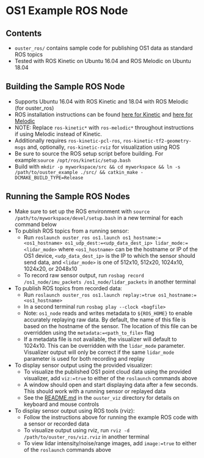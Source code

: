 # OS1 Example ROS Node

## Contents
* `ouster_ros/` contains sample code for publishing OS1 data as standard ROS
  topics
* Tested with ROS Kinetic on Ubuntu 16.04 and ROS Melodic on Ubuntu 18.04

## Building the Sample ROS Node
* Supports Ubuntu 16.04 with ROS Kinetic and 18.04 with ROS Melodic (for ouster_ros)
* ROS installation instructions can be found
  [here for Kinetic](http://wiki.ros.org/kinetic/Installation/Ubuntu) and 
  [here for Melodic](http://wiki.ros.org/melodic/Installation/Ubuntu)
* NOTE: Replace `ros-kinetic*` with `ros-melodic*` throughout instructions if using Melodic instead of Kinetic. 
* Additionally requires `ros-kinetic-pcl-ros`, `ros-kinetic-tf2-geometry-msgs`
  and, optionally, `ros-kinetic-rviz` for visualization using ROS
* Be sure to source the ROS setup script before building. For example:`source
  /opt/ros/kinetic/setup.bash`
* Build with `mkdir -p myworkspace/src && cd myworkspace && ln -s
  /path/to/ouster_example ./src/ && catkin_make -DCMAKE_BUILD_TYPE=Release`

## Running the Sample ROS Nodes
* Make sure to set up the ROS environment with `source
  /path/to/myworkspace/devel/setup.bash` in a new terminal for each command
  below
* To publish ROS topics from a running sensor:
    - Run `roslaunch ouster_ros os1.launch os1_hostname:=<os1_hostname>
     os1_udp_dest:=<udp_data_dest_ip> lidar_mode:=<lidar_mode>` where
     `<os1_hostname>` can be the hostname or IP of the OS1 device,
     `<udp_data_dest_ip>` is the IP to which the sensor should send data, and
     `<lidar_mode>` is one of 512x10, 512x20, 1024x10, 1024x20, or 2048x10
    - To record raw sensor output, run `rosbag record /os1_node/imu_packets
     /os1_node/lidar_packets` in another terminal
* To publish ROS topics from recorded data:
    - Run `roslaunch ouster_ros os1.launch replay:=true
      os1_hostname:=<os1_hostname>`
    - In a second terminal run `rosbag play --clock <bagfile>`
    - Note: `os1_node` reads and writes metadata to `${ROS_HOME}` to enable
      accurately replaying raw data. By default, the name of this file is based
      on the hostname of the sensor. The location of this file can be overridden
      using the `metadata:=<path_to_file>` flag
    - If a metadata file is not available, the visualizer will default to
      1024x10. This can be overridden with the `lidar_mode`
      parameter. Visualizer output will only be correct if the same `lidar_mode`
      parameter is used for both recording and replay
* To display sensor output using the provided visualizer:
    - To visualize the published OS1 point cloud data using the provided
      visualizer, add `viz:=true` to either of the `roslaunch` commands above
    - A window should open and start displaying data after a few seconds. This
      should work with a running sensor or replayed data
    - See the [README.md](../ouster_viz/README.md) in the `ouster_viz` directory
      for details on keyboard and mouse controls
* To display sensor output using ROS tools (rviz):
    - Follow the instructions above for running the example ROS code with a
      sensor or recorded data
    - To visualize output using rviz, run `rviz -d /path/to/ouster_ros/viz.rviz`
      in another terminal
    - To view lidar intensity/noise/range images, add `image:=true` to either of
      the `roslaunch` commands above
